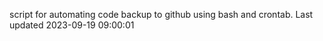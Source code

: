 script for automating code backup to github using bash and crontab. Last updated 2023-09-19 09:00:01
